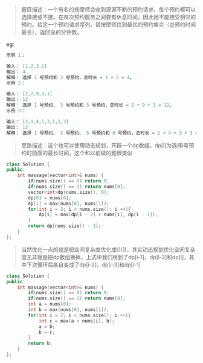 > 题目描述：一个有名的按摩师会收到源源不断的预约请求，每个预约都可以选择接或不接。在每次预约服务之间要有休息时间，因此她不能接受相邻的预约。给定一个预约请求序列，替按摩师找到最优的预约集合（总预约时间最长），返回总的分钟数。
>

eg:

```java
示例 1：

输入： [1,2,3,1]
输出： 4
解释： 选择 1 号预约和 3 号预约，总时长 = 1 + 3 = 4。
示例 2：

输入： [2,7,9,3,1]
输出： 12
解释： 选择 1 号预约、 3 号预约和 5 号预约，总时长 = 2 + 9 + 1 = 12。
示例 3：

输入： [2,1,4,5,3,1,1,3]
输出： 12
解释： 选择 1 号预约、 3 号预约、 5 号预约和 8 号预约，总时长 = 2 + 4 + 3 + 3 = 12。
```

> 思路描述：这个也可以使用动态规划，开辟一个dp数组，dp[i]为选择i号预约时前面的最长时间，这个和以前做的题很类似

```C++
class Solution {
public:
    int massage(vector<int>& nums) {
        if(nums.size() == 0) return 0;
        if(nums.size() == 1) return nums[0];
        vector<int>dp(nums.size(), 0);
        dp[0] = nums[0];
        dp[1] = max(nums[0], nums[1]);
        for(int i = 2; i < nums.size(); i ++){
            dp[i] = max(dp[i - 2] + nums[i], dp[i - 1]);
        }
        return dp[nums.size() - 1];
    }
};
```

> 当然优化一点的就是把空间复杂度优化成O(1)，其实动态规划优化空间复杂度无非就是把dp数组换掉，上式中我们用到了dp[i-1]，dp[i-2]和dp[i]，其中下次循环后各自变成了dp[i-2]，dp[i-3]和dp[i-1]

```C++
class Solution {
public:
    int massage(vector<int>& nums) {
        if(nums.size() == 0) return 0;
        if(nums.size() == 1) return nums[0];
        int a = nums[0];
        int b = max(nums[0], nums[1]);
        for(int i = 2; i < nums.size(); i ++){
            int c = max(a + nums[i], b);
            a = b;
            b = c;
        }
        return b;
    }
};
```

